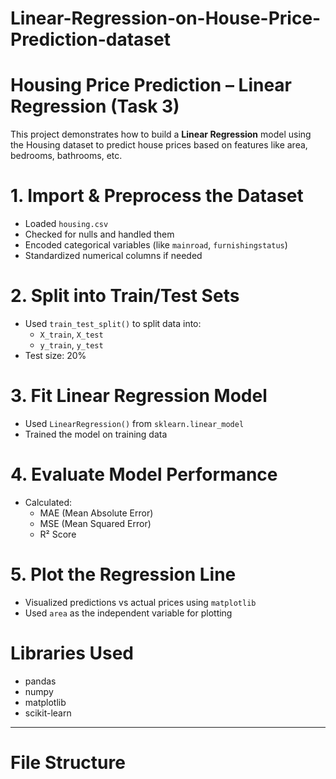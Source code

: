 # Linear-Regression-on-House-Price-Prediction-dataset
# Housing Price Prediction – Linear Regression (Task 3)

This project demonstrates how to build a **Linear Regression** model using the Housing dataset to predict house prices based on features like area, bedrooms, bathrooms, etc.

# 1. Import & Preprocess the Dataset
- Loaded `housing.csv`
- Checked for nulls and handled them
- Encoded categorical variables (like `mainroad`, `furnishingstatus`)
- Standardized numerical columns if needed

# 2. Split into Train/Test Sets
- Used `train_test_split()` to split data into:
  - `X_train`, `X_test`
  - `y_train`, `y_test`  
- Test size: 20%

# 3. Fit Linear Regression Model
- Used `LinearRegression()` from `sklearn.linear_model`
- Trained the model on training data

# 4. Evaluate Model Performance
- Calculated:
  - MAE (Mean Absolute Error)
  - MSE (Mean Squared Error)
  - R² Score

# 5. Plot the Regression Line
- Visualized predictions vs actual prices using `matplotlib`
- Used `area` as the independent variable for plotting

# Libraries Used
- pandas
- numpy
- matplotlib
- scikit-learn

---

# File Structure
